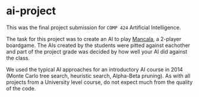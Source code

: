 # ai-project

This was the final project submission for `COMP 424` Artificial Intelligence.

The task for this project was to create an AI to play [Mancala](https://en.wikipedia.org/wiki/Mancala), a 2-player boardgame. The AIs created by the students were pitted against eachother and part of the project grade was decided by how well your AI did against the class.

We used the typical AI approaches for an introductory AI course in 2014 (Monte Carlo tree search, heuristic search, Alpha-Beta pruning). As with all projects from a University level course, do not expect much from the quality of the code.
